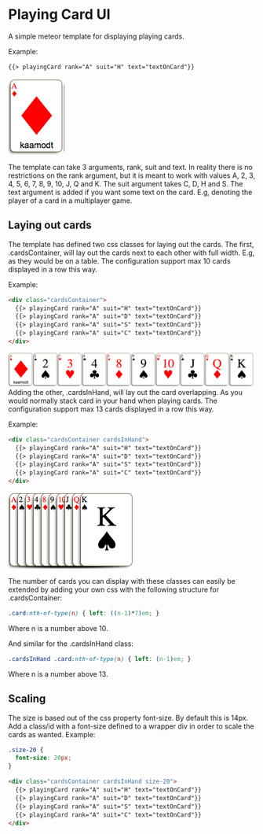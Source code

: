 # Playing Card UI

A simple meteor template for displaying playing cards.

Example:
```html
{{> playingCard rank="A" suit="H" text="textOnCard"}}
```
![Alt text](https://github.com/kaamodt/meteor-playing-cards-ui/blob/screenshots/screenshots/singleCard.png?raw=true "Single Card")

The template can take 3 arguments, rank, suit and text. In reality there is no restrictions on the rank argument, but it is meant to work with values A, 2, 3, 4, 5, 6, 7, 8, 9, 10, J, Q and K. The suit argument takes C, D, H and S. The text argument is added if you want some text on the card. E.g, denoting the player of a card in a multiplayer game.

## Laying out cards

The template has defined two css classes for laying out the cards. The first, .cardsContainer, will lay out the cards next to each other with full width. E.g, as they would be on a table. The configuration support max 10 cards displayed in a row this way.

Example:
```HTML
<div class="cardsContainer">
  {{> playingCard rank="A" suit="H" text="textOnCard"}}
  {{> playingCard rank="A" suit="D" text="textOnCard"}}
  {{> playingCard rank="A" suit="S" text="textOnCard"}}
  {{> playingCard rank="A" suit="C" text="textOnCard"}}
</div>
```
![Alt text](https://github.com/kaamodt/meteor-playing-cards-ui/blob/screenshots/screenshots/tableLayout.png?raw=true "Table Layout")
Adding the other, .cardsInHand, will lay out the card overlapping. As you would normally stack card in your hand when playing cards. The configuration support max 13 cards displayed in a row this way.


Example:
```HTML
<div class="cardsContainer cardsInHand">
  {{> playingCard rank="A" suit="H" text="textOnCard"}}
  {{> playingCard rank="A" suit="D" text="textOnCard"}}
  {{> playingCard rank="A" suit="S" text="textOnCard"}}
  {{> playingCard rank="A" suit="C" text="textOnCard"}}
</div>
```
![Alt text](https://github.com/kaamodt/meteor-playing-cards-ui/blob/screenshots/screenshots/handLayout.png?raw=true "Hand Layout")

The number of cards you can display with these classes can easily be extended by adding your own css with the following structure for .cardsContainer:

```css
.card:nth-of-type(n) { left: ((n-1)*7)em; }
```
Where n is a number above 10.

And similar for the .cardsInHand class:

```css
.cardsInHand .card:nth-of-type(n) { left: (n-1)em; }
```
Where n is a number above 13.

## Scaling

The size is based out of the css property font-size. By default this is 14px. Add a class/id with a font-size defined to a wrapper div in order to scale the cards as wanted. Example:

```css
.size-20 {
  font-size: 20px;
}
```
```html
<div class="cardsContainer cardsInHand size-20">
  {{> playingCard rank="A" suit="H" text="textOnCard"}}
  {{> playingCard rank="A" suit="D" text="textOnCard"}}
  {{> playingCard rank="A" suit="S" text="textOnCard"}}
  {{> playingCard rank="A" suit="C" text="textOnCard"}}
</div>
```
